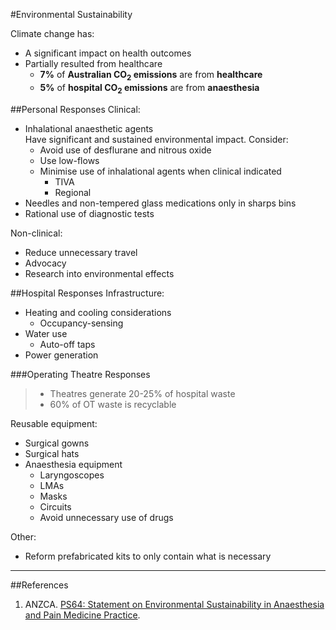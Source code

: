 #Environmental Sustainability

Climate change has:
* A significant impact on health outcomes
* Partially resulted from healthcare  
	* **7%** of **Australian CO<sub>2</sub> emissions** are from **healthcare**
	* **5%** of **hospital CO<sub>2</sub> emissions** are from **anaesthesia**



##Personal Responses
Clinical:
* Inhalational anaesthetic agents  
Have significant and sustained environmental impact. Consider:
	* Avoid use of desflurane and nitrous oxide
	* Use low-flows
	* Minimise use of inhalational agents when clinical indicated
		* TIVA
		* Regional
* Needles and non-tempered glass medications only in sharps bins
* Rational use of diagnostic tests


Non-clinical:
* Reduce unnecessary travel
* Advocacy
* Research into environmental effects


##Hospital Responses
Infrastructure:
* Heating and cooling considerations
	* Occupancy-sensing
* Water use
	* Auto-off taps	
* Power generation


###Operating Theatre Responses
> * Theatres generate 20-25% of hospital waste
> * 60% of OT waste is recyclable

Reusable equipment:
* Surgical gowns
* Surgical hats
* Anaesthesia equipment
	* Laryngoscopes
	* LMAs
	* Masks
	* Circuits
	* Avoid unnecessary use of drugs

Other:
* Reform prefabricated kits to only contain what is necessary



---
##References
1. ANZCA. [PS64: Statement on Environmental Sustainability in Anaesthesia and Pain Medicine Practice](http://www.anzca.edu.au/documents/ps64-statement-on-environmental-sustainability-in.pdf).